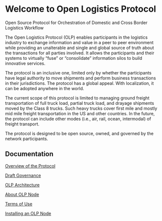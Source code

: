 # Welcome to Open Logistics Protocol

Open Source Protocol for Orchestration of Domestic and Cross Border Logistics Workflow

The Open Logistics Protocol (OLP) enables participants in the logistics industry to exchange information and value in a peer to peer environment while providing an unalterable and single and global source of truth about the transactions for all parties involved. It allows the participants and their systems to virtually “fuse” or “consolidate”  information silos to build innovative services. 

The protocol is an inclusive one, limited only by whether the participants have legal authority to move shipments and perform business transactions in their jurisdictions. The protocol has a global appeal. With localization, it can be adopted anywhere in the world.   

The current scope of this protocol is limited to managing ground freight transportation of full truck load, partial truck load, and drayage shipments moved by the Class 8 trucks. Such heavy trucks cover first mile and mostly mid mile freight transportation in the US and other countries. In the future, the protocol can include other modes (i.e., air, rail, ocean, intermodal) of freight transport. 
	
The protocol is designed to be open source, owned, and governed by the network participants. 


## Documentation

[Overview of the Protocol]()

[Draft Governance]()

[OLP Architecture](overview/architecture.md)

[About OLP Node](aboutOLPNode.md)

[Terms of Use](termsOfUse.md)

[Installing an OLP Node]()

